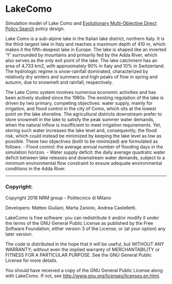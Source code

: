 # LakeComo
Simulation model of Lake Como and [Evolutionary Multi-Objective Direct Policy Search](https://ascelibrary.org/doi/abs/10.1061/(ASCE)WR.1943-5452.0000570) policy design. 

Lake Como is a sub-alpine lake in the Italian lake district, northern Italy. It is the third-largest lake in Italy and reaches a maximum depth of 410 m, which makes it the fifth-deepest lake in Europe. The lake is shaped like an inverted 'Y' surrounded by mountains and primarily fed by the Adda River, which also serves as the only exit point of the lake. The lake catchment has an area of 4,733 km2, with approximately 90% in Italy and 10% in Switzerland. The hydrologic regime is snow-rainfall dominated, characterized by relatively dry winters and summers and high peaks of flow in spring and autumn, due to snowmelt and rainfall, respectively.

The Lake Como system involves numerous economic activities and has been actively studied since the 1980s. The existing regulation of the lake is driven by two primary, competing objectives: water supply, mainly for irrigation, and flood control in the city of Como, which sits at the lowest point on the lake shoreline. The agricultural districts downstream prefer to store snowmelt in the lake to satisfy the peak summer water demands, when the natural inflow is insufficient to meet irrigation requirements. Yet, storing such water increases the lake level and, consequently, the flood risk, which could instead be minimized by keeping the lake level as low as possible. These two objectives (both to be minimized) are formulated as follows:
    - Flood control: the average annual number of flooding days in the simulation horizon.
    - Water supply deficit: the daily average quadratic water deficit between lake releases and downstream water demands, subject to a minimum environmental flow constraint to ensure adequate environmental conditions in the Adda River.


  ----
  ### Copyright:
  
  Copyright 2018 NRM group - Politecnico di Milano
  
  Developers: Matteo Giuliani, Marta Zaniolo, Andrea Castelletti.
  
  LakeComo is free software: you can redistribute it and/or modify it under the terms of the GNU General Public License as published by the Free Software Foundation, either version 3 of the License, or (at your option) any later version.
  
  The code is distributed in the hope that it will be useful, but WITHOUT ANY WARRANTY; without even the implied warranty of MERCHANTABILITY or FITNESS FOR A PARTICULAR PURPOSE.  See the GNU General Public License for more details.
  
  You should have received a copy of the GNU General Public License along with LakeComo.  If not, see <http://www.gnu.org/licenses/licenses.en.html>.
